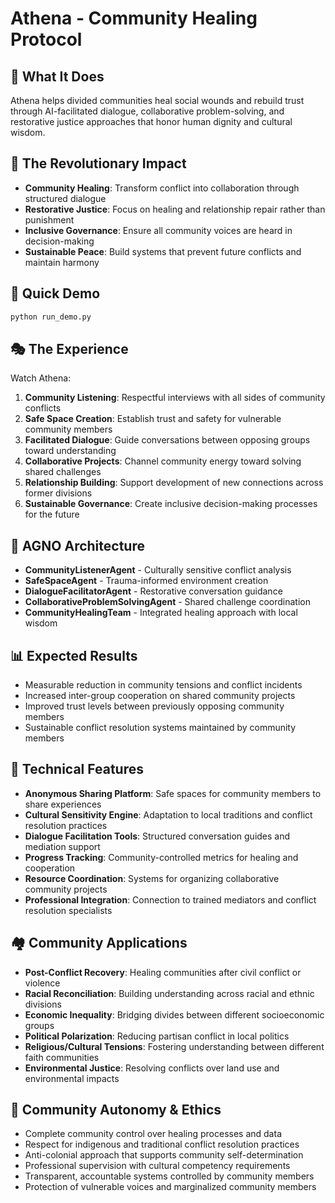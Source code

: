 # Athena - Community Healing Protocol

## 🎯 What It Does
Athena helps divided communities heal social wounds and rebuild trust through AI-facilitated dialogue, collaborative problem-solving, and restorative justice approaches that honor human dignity and cultural wisdom.

## 🌟 The Revolutionary Impact
- **Community Healing**: Transform conflict into collaboration through structured dialogue
- **Restorative Justice**: Focus on healing and relationship repair rather than punishment
- **Inclusive Governance**: Ensure all community voices are heard in decision-making
- **Sustainable Peace**: Build systems that prevent future conflicts and maintain harmony

## 🚀 Quick Demo
```bash
python run_demo.py
```

## 🎭 The Experience
Watch Athena:
1. **Community Listening**: Respectful interviews with all sides of community conflicts
2. **Safe Space Creation**: Establish trust and safety for vulnerable community members
3. **Facilitated Dialogue**: Guide conversations between opposing groups toward understanding
4. **Collaborative Projects**: Channel community energy toward solving shared challenges
5. **Relationship Building**: Support development of new connections across former divisions
6. **Sustainable Governance**: Create inclusive decision-making processes for the future

## 🤖 AGNO Architecture
- **CommunityListenerAgent** - Culturally sensitive conflict analysis
- **SafeSpaceAgent** - Trauma-informed environment creation
- **DialogueFacilitatorAgent** - Restorative conversation guidance
- **CollaborativeProblemSolvingAgent** - Shared challenge coordination
- **CommunityHealingTeam** - Integrated healing approach with local wisdom

## 📊 Expected Results
- Measurable reduction in community tensions and conflict incidents
- Increased inter-group cooperation on shared community projects
- Improved trust levels between previously opposing community members
- Sustainable conflict resolution systems maintained by community members

## 🔧 Technical Features
- **Anonymous Sharing Platform**: Safe spaces for community members to share experiences
- **Cultural Sensitivity Engine**: Adaptation to local traditions and conflict resolution practices
- **Dialogue Facilitation Tools**: Structured conversation guides and mediation support
- **Progress Tracking**: Community-controlled metrics for healing and cooperation
- **Resource Coordination**: Systems for organizing collaborative community projects
- **Professional Integration**: Connection to trained mediators and conflict resolution specialists

## 🏘️ Community Applications
- **Post-Conflict Recovery**: Healing communities after civil conflict or violence
- **Racial Reconciliation**: Building understanding across racial and ethnic divisions
- **Economic Inequality**: Bridging divides between different socioeconomic groups
- **Political Polarization**: Reducing partisan conflict in local politics
- **Religious/Cultural Tensions**: Fostering understanding between different faith communities
- **Environmental Justice**: Resolving conflicts over land use and environmental impacts

## 🔐 Community Autonomy & Ethics
- Complete community control over healing processes and data
- Respect for indigenous and traditional conflict resolution practices
- Anti-colonial approach that supports community self-determination
- Professional supervision with cultural competency requirements
- Transparent, accountable systems controlled by community members
- Protection of vulnerable voices and marginalized community members
